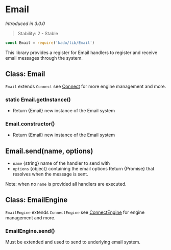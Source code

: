 # Email
*Introduced in 3.0.0*
> Stability: 2 - Stable
```js
const Email = require('kado/lib/Email')
```
This library provides a register for Email handlers to register and receive
email messages through the system.

## Class: Email
`Email` extends `Connect` see [Connect](Connect.md) for more engine
management and more.

### static Email.getInstance()
* Return {Email} new instance of the Email system

### Email.constructor()
* Return {Email} new instance of the Email system

## Email.send(name, options)
* `name` {string} name of the handler to send with
* `options` {object} containing the email options
Return {Promise} that resolves when the message is sent.

Note: when no `name` is provided all handlers are executed.

## Class: EmailEngine
`EmailEngine` extends `ConnectEngine` see
[ConnectEngine](Connect.md#classconnectengine) for engine management and more.

### EmailEngine.send()
Must be extended and used to send to underlying email system.
